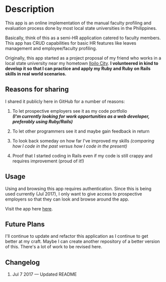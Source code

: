 # Description
This app is an online implementation of the manual faculty profiling and evaluation process done by most local state universities in the Philippines.

Basically, think of this as a semi-HR application catered to faculty members. This app has CRUD capabilities for basic HR features like leaves management and employee/faculty profiling.

Originally, this app started as a project proposal of my friend who works in a local state university near my hometown [Iloilo City](https://en.wikipedia.org/wiki/Iloilo_City). **I volunteered in kind to develop it so that I can practice and apply my Ruby and Ruby on Rails skills in real world scenarios.**

## Reasons for sharing
I shared it publicly here in GitHub for a number of reasons:

  1. To let prospective employers see it as my code portfolio<br>
***(I'm currently looking for work opportunities as a web developer, preferably using Ruby/Rails)***

  2. To let other programmers see it and maybe gain feedback in return
  3. To look back someday on how far I've improved my skills
    *(comparing how I code in the past versus how I code in the present)*

  4. Proof that I started coding in Rails even if my code is still crappy and requires improvement (proud of it!)

## Usage
Using and browsing this app requires authentication. Since this is being used currently (Jul 2017), I only want to give access to prospective employers so that they can look and browse around the app.

Visit the app here [here](https://capsu1.herokuapp.com/).

## Future Plans
I'll continue to update and refactor this application as I continue to get better at my craft. Maybe I can create another repository of a better version of this. There's a lot of work to be revised here.

## Changelog
1. Jul 7 2017 — Updated README